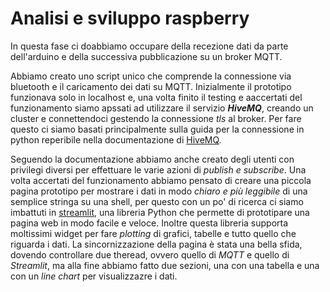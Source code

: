 # Analisi e sviluppo raspberry

In questa fase ci doabbiamo occupare della recezione dati da parte dell'arduino e della successiva pubblicazione su un broker MQTT.

Abbiamo creato uno script unico che comprende la connessione via bluetooth e il caricamento dei dati su MQTT. Inizialmente il prototipo funzionava solo in localhost e, una volta finito il testing e aaccertati del funzionamento siamo apssati ad utilizzare il servizio ***HiveMQ***, creando un cluster e connettendoci gestendo la connessione *tls* al broker. Per fare questo ci siamo basati principalmente sulla guida per la connessione in python reperibile nella documentazione di [HiveMQ](https://www.hivemq.com/blog/mqtt-client-library-paho-python/).

Seguendo la documentazione abbiamo anche creato degli utenti con privilegi diversi per effettuare le varie azioni di *publish e subscribe*. Una volta accertati del funzionamento abbiamo pensato di creare una piccola pagina prototipo per mostrare i dati in modo *chiaro e più leggibile* di una semplice stringa su una shell, per questo con un po' di ricerca ci siamo imbattuti in [streamlit](https://streamlit.io), una libreria Python che permette di prototipare una pagina web in modo facile e veloce. Inoltre questa libreria supporta moltissimi widget per fare *plotting* di grafici, tabelle e tutto quello che riguarda i dati. La sincornizzazione della pagina è stata una bella sfida, dovendo controllare due theread, ovvero quello di *MQTT* e quello di *Streamlit*, ma alla fine abbiamo fatto due sezioni, una con una tabella e una con un *line chart* per visualizzazre i dati.
